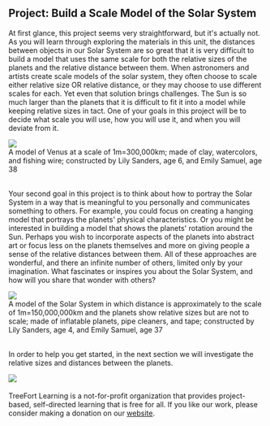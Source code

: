 <h2>Project: Build a Scale Model of the Solar System</h2>

<p>At first glance, this project seems very straightforward, but it's actually not. As you will learn through exploring the materials in this unit, the distances between objects in our Solar System are so great that it is very difficult to build a model that uses the same scale for both the relative sizes of the planets and the relative distance between them. When astronomers and artists create scale models of the solar system, they often choose to scale either relative size OR relative distance, or they may choose to use different scales for each. Yet even that solution brings challenges. The Sun is so much larger than the planets that it is difficult to fit it into a model while keeping relative sizes in tact. One of your goals in this project will be to decide what scale you will use, how you will use it, and when you will deviate from it.</p>

<img src="{{site.baseurl}}/img/venus.jpg">

<figcaption>A model of Venus at a scale of 1m=300,000km; made of clay, watercolors, and fishing wire; constructed by Lily Sanders, age 6, and Emily Samuel, age 38</figcaption>

<p><br>Your second goal in this project is to think about how to portray the Solar System in a way that is meaningful to you personally and communicates something to others. For example, you could focus on creating a hanging model that portrays the planets' physical characteristics. Or you might be interested in building a model that shows the planets' rotation around the Sun. Perhaps you wish to incorporate aspects of the planets into abstract art or focus less on the planets themselves and more on giving people a sense of the relative distances between them. All of these approaches are wonderful, and there an infinite number of others, limited only by your imagination. What fascinates or inspires you about the Solar System, and how will you share that wonder with others?</p>

<img src="{{site.baseurl}}/img/solarSystemHall.jpg">

<figcaption>A model of the Solar System in which distance is approximately to the scale of 1m=150,000,000km and the planets show relative sizes but are not to scale; made of inflatable planets, pipe cleaners, and tape; constructed by Lily Sanders, age 4, and Emily Samuel, age 37</figcaption>

<p><br>In order to help you get started, in the next section we will investigate the relative sizes and distances between the planets.</p>

<img src="{{site.baseurl}}/img/treeFortLogo.png" align="left">

<p><br><br>TreeFort Learning is a not-for-profit organization that provides project-based, self-directed learning that is free for all.  If you like our work, please consider making a donation on our <a href="http://www.treefortlearning.org">website</a>.</p>

